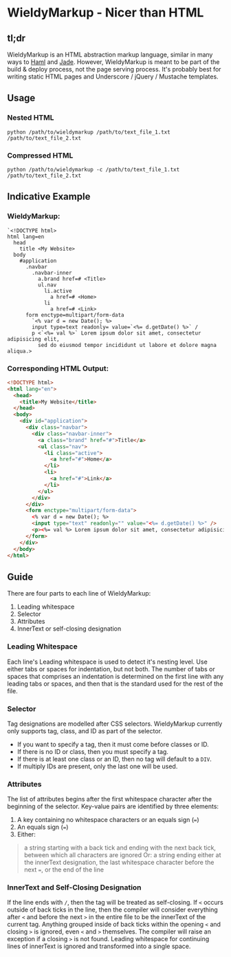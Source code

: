 
# WieldyMarkup - Nicer than HTML

## tl;dr

WieldyMarkup is an HTML abstraction markup language, similar in many ways to [Haml](http://haml.info) and [Jade](http://jade-lang.com/). However, WieldyMarkup is meant to be part of the build & deploy process, not the page serving process. It's probably best for writing static HTML pages and Underscore / jQuery / Mustache templates.

## Usage

### Nested HTML

```shell
python /path/to/wieldymarkup /path/to/text_file_1.txt /path/to/text_file_2.txt
```

### Compressed HTML

```shell
python /path/to/wieldymarkup -c /path/to/text_file_1.txt /path/to/text_file_2.txt
```

## Indicative Example

### WieldyMarkup:

```
`<!DOCTYPE html>
html lang=en
  head
    title <My Website>
  body
    #application
      .navbar
        .navbar-inner
          a.brand href=# <Title>
          ul.nav
            li.active
              a href=# <Home>
            li
              a href=# <Link>
      form enctype=multipart/form-data
        `<% var d = new Date(); %>
        input type=text readonly= value=`<%= d.getDate() %>` /
        p <`<%= val %>` Lorem ipsum dolor sit amet, consectetur adipisicing elit,
          sed do eiusmod tempor incididunt ut labore et dolore magna aliqua.>
```

### Corresponding HTML Output:

```html
<!DOCTYPE html>
<html lang="en">
  <head>
    <title>My Website</title>
  </head>
  <body>
    <div id="application">
      <div class="navbar">
        <div class="navbar-inner">
          <a class="brand" href="#">Title</a>
          <ul class="nav">
            <li class="active">
              <a href="#">Home</a>
            </li>
            <li>
              <a href="#">Link</a>
            </li>
          </ul>
        </div>
      </div>
      <form enctype="multipart/form-data">
        <% var d = new Date(); %>
        <input type="text" readonly="" value="<%= d.getDate() %>" />
        <p><%= val %> Lorem ipsum dolor sit amet, consectetur adipisicing elit, sed do eiusmod tempor incididunt ut labore et dolore magna aliqua.</p>
      </form>
    </div>
  </body>
</html>
```

## Guide

There are four parts to each line of WieldyMarkup:

1. Leading whitespace
2. Selector
3. Attributes
4. InnerText or self-closing designation

### Leading Whitespace

Each line's Leading whitespace is used to detect it's nesting level. Use either tabs or spaces for indentation, but not both. The number of tabs or spaces that comprises an indentation is determined on the first line with any leading tabs or spaces, and then that is the standard used for the rest of the file.

### Selector

Tag designations are modelled after CSS selectors. WieldyMarkup currently only supports tag, class, and ID as part of the selector.

* If you want to specify a tag, then it must come before classes or ID.
* If there is no ID or class, then you must specify a tag.
* If there is at least one class or an ID, then no tag will default to a `DIV`.
* If multiply IDs are present, only the last one will be used.

### Attributes

The list of attributes begins after the first whitespace character after the beginning of the selector. Key-value pairs are identified by three elements:

1. A key containing no whitespace characters or an equals sign (`=`)
2. An equals sign (`=`)
3. Either:
> a string starting with a back tick and ending with the next back tick, between which all characters are ignored
> Or:
> a string ending either at the innerText designation, the last whitespace character before the next `=`, or the end of the line

### InnerText and Self-Closing Designation

If the line ends with `/`, then the tag will be treated as self-closing. If `<` occurs outside of back ticks in the line, then the compiler will consider everything after `<` and before the next `>` in the entire file to be the innerText of the current tag. Anything grouped inside of back ticks within the opening `<` and closing `>` is ignored, even `<` and `>` themselves. The compiler will raise an exception if a closing `>` is not found. Leading whitespace for continuing lines of innerText is ignored and transformed into a single space.
